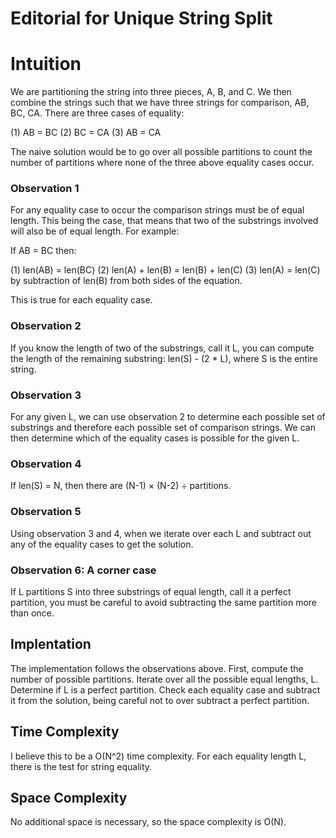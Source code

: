 # Editorial for Unique String Split

# Intuition

We are partitioning the string into three pieces, A, B, and C.  We then combine
the strings such that we have three strings for comparison, AB, BC, CA.  There
are three cases of equality:

(1) AB = BC
(2) BC = CA
(3) AB = CA

The naive solution would be to go over all possible partitions to count the
number of partitions where none of the three above equality cases occur.

### Observation 1

For any equality case to occur the comparison strings must be of equal length.
This being the case, that means that two of the substrings involved will also
be of equal length.  For example:

If AB = BC then:

(1) len(AB) = len(BC)
(2) len(A) + len(B) = len(B) + len(C)
(3) len(A) = len(C) by subtraction of len(B) from both sides of the equation.

This is true for each equality case.

### Observation 2

If you know the length of two of the substrings, call it L, you can compute the
length of the remaining substring: len(S) - (2 * L), where S is the entire
string.


### Observation 3

For any given L, we can use observation 2 to determine each possible set of
substrings and therefore each possible set of comparison strings.  We can then
determine which of the equality cases is possible for the given L.

### Observation 4

If len(S) = N, then there are (N-1) &times; (N-2) &div; partitions.

### Observation 5

Using observation 3 and 4, when we iterate over each L and subtract out any
of the equality cases to get the solution.

### Observation 6: A corner case

If L partitions S into three substrings of equal length, call it a perfect
partition, you must be careful to avoid subtracting the same partition more
than once.


## Implentation

The implementation follows the observations above.  First, compute the number
of possible partitions.  Iterate over all the possible equal lengths, L.
Determine if L is a perfect partition.  Check each equality case and subtract
it from the solution, being careful not to over subtract a perfect partition.

## Time Complexity

I believe this to be a O(N^2) time complexity.  For each equality length L,
there is the test for string equality.

## Space Complexity

No additional space is necessary, so the space complexity is O(N).

